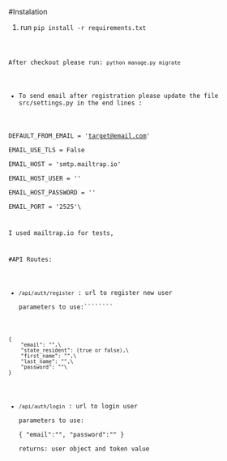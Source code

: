#Instalation
1. run <code>pip install -r requirements.txt

After checkout please run: <code>python manage.py migrate</code>

* To send email after registration please update the file src/settings.py in the end
lines :

DEFAULT_FROM_EMAIL = 'target@email.com'\
EMAIL_USE_TLS = False\
EMAIL_HOST = 'smtp.mailtrap.io'\
EMAIL_HOST_USER = ''\
EMAIL_HOST_PASSWORD = ''\
EMAIL_PORT = '2525'\
 
 I used mailtrap.io for tests, 

#API Routes:
- <code>/api/auth/register</code> : url to register new user\
parameters to use:\````````
<code>
{
    "email": "",\
    "state_resident": (true or false),\
    "first_name": "",\
    "last_name": "",\
    "password": ""\
}
</code>

- <code>/api/auth/login</code> : url to login user\
parameters to use:\
{
    "email":"",
    "password":""
}\
returns: user object and token value